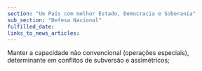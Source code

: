 ```yaml
---
section: "Um País com melhor Estado, Democracia e Soberania"
sub_section: "Defesa Nacional"
fulfilled_date:
links_to_news_articles:
---
```


Manter a capacidade não convencional (operações especiais), determinante em conflitos de subversão e assimétricos;